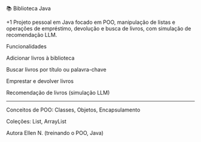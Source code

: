 📚 Biblioteca Java

+1 Projeto pessoal em Java focado em POO, manipulação de listas e operações de empréstimo, devolução e busca de livros, com simulação de recomendação LLM.

Funcionalidades

Adicionar livros à biblioteca

Buscar livros por título ou palavra-chave

Emprestar e devolver livros

Recomendação de livros (simulação LLM)

___

Conceitos de POO: Classes, Objetos, Encapsulamento

Coleções: List, ArrayList

Autora
Ellen N.
(treinando o POO, Java)

